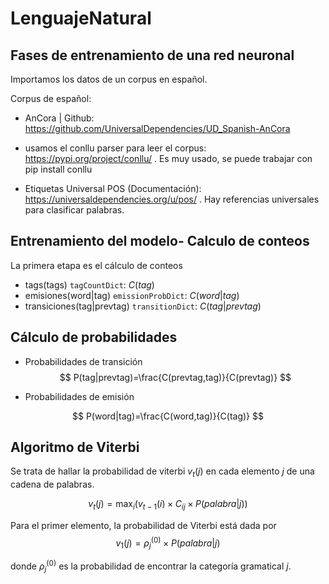 # LenguajeNatural

## Fases de entrenamiento de una red neuronal

Importamos los datos de un corpus en español.

Corpus de español:
- AnCora | Github: https://github.com/UniversalDependencies/UD_Spanish-AnCora

- usamos el conllu parser para leer el corpus: https://pypi.org/project/conllu/ . Es muy usado, se puede trabajar con pip install conllu

- Etiquetas Universal POS (Documentación): https://universaldependencies.org/u/pos/ . Hay referencias universales para clasificar palabras.

## Entrenamiento del modelo- Calculo de conteos
La primera etapa es el cálculo de conteos

- tags(tags) ``tagCountDict``: $C(tag)$
- emisiones(word|tag) ``emissionProbDict``: $C(word|tag)$
- transiciones(tag|prevtag) ``transitionDict``: $C(tag|prevtag)$

## Cálculo de probabilidades

- Probabilidades de transición
$$
P(tag|prevtag)=\frac{C(prevtag,tag)}{C(prevtag)}
$$


- Probabilidades de emisión

$$
P(word|tag)=\frac{C(word,tag)}{C(tag)}
$$


## Algoritmo de Viterbi

Se trata de hallar la probabilidad de viterbi $v_t(j)$ en cada elemento $j$ de una cadena de palabras.

$$
v_t(j) = \max_i{(v_{t-1}(i) \times C_{ij}\times P(palabra|j))}
$$

Para el primer elemento, la probabilidad de Viterbi está dada por
$$
v_1(j)= \rho_j^{(0)} \times P(palabra|j)
$$

donde $\rho_j^{(0)}$ es la probabilidad de encontrar la categoría gramatical $j$.
